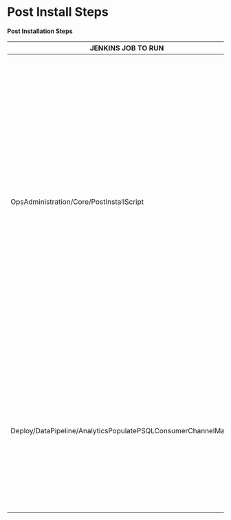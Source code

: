 # Post Install Steps

**Post Installation Steps**

| JENKINS JOB TO RUN                                              | GITHUB TAG                                                                               | GITHUB REPO                                                                                                                  | COMMENTS                                                                                                                                                                                                                                                                                                                                                                          |
| --------------------------------------------------------------- | ---------------------------------------------------------------------------------------- | ---------------------------------------------------------------------------------------------------------------------------- | --------------------------------------------------------------------------------------------------------------------------------------------------------------------------------------------------------------------------------------------------------------------------------------------------------------------------------------------------------------------------------- |
| OpsAdministration/Core/PostInstallScript                        | branch\_or\_tag: release-5.1.0\_RC3                                                      | [https://github.com/project-sunbird/sunbird-devops.git](https://github.com/project-sunbird/sunbird-devops.git)               | Creates the default forms, framework, users, channel, licenses etc. Please ensure you provide all the values that the job requires. You need to also ensure the script is successful by closely inspecting the output line by line on the Jenkins console log. You can also take a look at the script and API’s and create your own data if you don’t require the default values. |
| Deploy/DataPipeline/AnalyticsPopulatePSQLConsumerChannelMapping | release-5.1.0, channel\_id: your sunbird organisation id, consumer\_id: kong consumer id | [https://github.com/project-sunbird/sunbird-data-pipeline.git](https://github.com/project-sunbird/sunbird-data-pipeline.git) | Adds kong consumer in postgres Analytics DB to whitelist some of the API’s. You can get the kong cosumer id by querying in postgres on kong db `select * from consumers where username = 'api-admin';`                                                                                                                                                                            |

